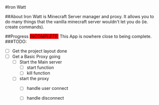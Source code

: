 #Iron Watt

##About
Iron Watt is Minecraft Server manager and proxy. It allows you to do many things
that the vanilla minecraft server wouldn't let you do (ie. create commands).

##Progress
<i style="background:red">INCOMPLETE:</i> This App is nowhere close to being complete.
###TODO:

- [ ] Get the project layout done
- [ ] Get a Basic Proxy going
    - [ ] Start the Main server
        - [ ] start function
        - [ ] kill function
    - [ ] start the proxy
        - [ ] handle user connect
        - [ ] handle disconnect
        